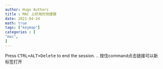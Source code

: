 ```yaml
---
author: Hugo Authors
title : MAC 上好用的快捷键
date: 2021-04-24
math: true
tags: ["keymap"]
categories : [                              
"mac",
]
---
```

Press <kbd><kbd>CTRL</kbd>+<kbd>ALT</kbd>+<kbd>Delete</kbd></kbd> to end the session.
..
按住command点击链接可以新标签打开
